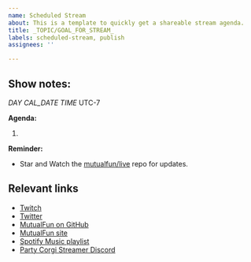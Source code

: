 ```yaml
---
name: Scheduled Stream
about: This is a template to quickly get a shareable stream agenda.
title: _TOPIC/GOAL_FOR_STREAM_
labels: scheduled-stream, publish
assignees: ''

---
```


## Show notes:

_DAY_ _CAL_DATE_ _TIME_ UTC-7

**Agenda:**

1. 

**Reminder:** 

- Star and Watch the [mutualfun/live](https://github.com/MutualFun/live/) repo for updates.

## Relevant links

- [Twitch](https://www.twitch.tv/popout/me8bot/chat)
- [Twitter](https://twitter.com/bdougieyo)
- [MutualFun on GitHub](https://github.com/mutualfun/live)
- [MutualFun site](https://mutualfun.io)
- [Spotify Music playlist](https://open.spotify.com/playlist/7zrrIjhj4DuiVC9D6MRVMZ?si=S0QGUYxZTmC278Qw_jMwZg)
- [Party Corgi Streamer Discord](https://discordapp.com/invite/S9Gdagv)
